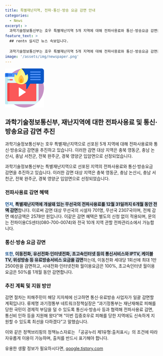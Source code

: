 ```yaml
---
title: 특별재난지역, 전파·통신·방송 요금 감면 안내
categories:
  - News
excerpt: >
  과학기술정보통신부는 호우 특별재난지역 5개 지역에 대해 전파사용료와 통신·방송요금 감면을 추진 중. 감면 대상 지역은 충북 영동군, 충남 논산시, 충남 서천군, 전북 완주군, 경북 영양군 입암면. 감면 절차는 피해주민이 해당 지자체에 신고하면 통신·유료방송 사업자가 일괄 감면할 계획. 해당 정책은 특별재난지역 피해를 받은 국민의 경제적 부담을 덜어줄 것으로 예상됨. (출처: 정책브리핑 www.korea.kr)
feature_text: >
  ## rentn 실시간 뉴스 속보입니다.

  과학기술정보통신부는 호우 특별재난지역 5개 지역에 대해 전파사용료와 통신·방송요금 감면을 추진 중. 감면 대상 지역은 충북 영동군, 충남 논산시, 충남 서천군, 전북 완주군, 경북 영양군 입암면. 감면 절차는 피해주민이 해당 지자체에 신고하면 통신·유료방송 사업자가 일괄 감면할 계획. 해당 정책은 특별재난지역 피해를 받은 국민의 경제적 부담을 덜어줄 것으로 예상됨. (출처: 정책브리핑 www.korea.kr)
image: '/assets/img/newspaper.png'
---
```


<p><img src="/assets/img/news.png" alt="rentncar 속보" /></p>

<h2 data-ke-size="size26">과학기술정보통신부, 재난지역에 대한 전파사용료 및 통신·방송요금 감면 추진</h2>

<p>과학기술정보통신부는 호우 특별재난지역으로 선포된 5개 지역에 대해 전파사용료와 통신·방송요금 감면을 추진하고 있습니다. 이러한 감면 대상 지역은 충북 영동군, 충남 논산시, 충남 서천군, 전북 완주군, 경북 영양군 입암면으로 선정되었습니다.</p>

<p data-ke-size="size16">과학기술정보통신부는 특별재난지역으로 선포된 지역의 전파사용료와 통신·방송요금 감면을 추진하고 있습니다. 이러한 감면 대상 지역은 충북 영동군, 충남 논산시, 충남 서천군, 전북 완주군, 경북 영양군 입암면으로 선정되었습니다.</p>

<h3 data-ke-size="size22">전파사용료 감면 혜택</h3>

<p><b><span style="color: #1a5490;">먼저, </span></b><b><span style="background-color: #21538527;">특별재난지역에 개설돼 있는 무선국의 전파사용료를 12월 31일까지 6개월 동안 전액 감면</span></b>합니다. 이로써 감면 대상 무선국의 시설자 701명, 무선국 2307국이며, 전체 감면 예상금액은 2578만 원입니다. 이같은 감면 혜택은 별도의 신청 없이 적용되며, 문의는 전파이용CS센터(080-700-0074)와 전국 10개 지역 관할 전파관리소에서 가능합니다.</p>

<h3 data-ke-size="size22">통신·방송 요금 감면</h3>

<p><b><span style="color: #1a5490;">또한, </span></b><b><span style="background-color: #21538527;">이동전화, 유선전화·인터넷전화, 초고속인터넷 등의 통신서비스와 IPTV, 케이블TV, 위성방송 등 유료방송서비스 요금을 감면</span></b>하는데, 이동전화 세대당 1회선에 최대 1만 2500원을 감면하고, 시내전화·인터넷전화 월이용요금은 100%, 초고속인터넷 월이용요금은 50%를 1개월 동안 감면합니다.</p>

<h3 data-ke-size="size22">추진 계획 및 지원 방안</h3>

<p>감면 절차는 피해주민이 해당 지자체에 신고하면 통신·유료방송 사업자가 일괄 감면할 계획입니다. 류제명 과기정통부 네트워크정책실장은 “과기정통부는 재난재해로 피해를 당한 국민이 경제적 부담을 덜 수 있도록 통신사·방송사 등과 협력해 전파사용료 감면, 통신비 인하 등을 지원해 왔다”며 “이번 집중호우로 피해를 당한 지역에도 신속하게 지원할 수 있도록 최선을 다하겠다”고 말했습니다.</p>

<p>이와 같은 정책브리핑의 정책뉴스자료는 「공공누리 제1유형:출처표시」의 조건에 따라 자유롭게 이용이 가능하며, 출처를 반드시 표기해야 합니다. <p data-ke-size="size16"></p></p>
유용한 생활 정보가 필요하시다면, <a href="https://qoogle.tistory.com" rel="dofollow">qoogle.tistory.com</a>


